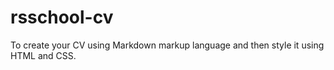 # rsschool-cv
To create your CV using Markdown markup language and then style it using HTML and CSS.
